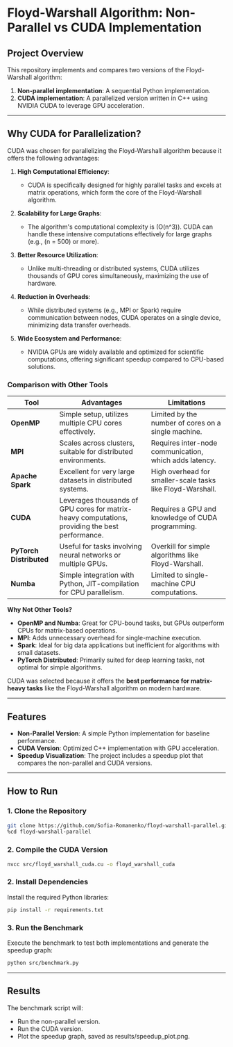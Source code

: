 # Floyd-Warshall Algorithm: Non-Parallel vs CUDA Implementation

## Project Overview
This repository implements and compares two versions of the Floyd-Warshall algorithm:
1. **Non-parallel implementation**: A sequential Python implementation.
2. **CUDA implementation**: A parallelized version written in C++ using NVIDIA CUDA to leverage GPU acceleration.

---

## Why CUDA for Parallelization?

CUDA was chosen for parallelizing the Floyd-Warshall algorithm because it offers the following advantages:

1. **High Computational Efficiency**:
   - CUDA is specifically designed for highly parallel tasks and excels at matrix operations, which form the core of the Floyd-Warshall algorithm.

2. **Scalability for Large Graphs**:
   - The algorithm's computational complexity is \(O(n^3)\). CUDA can handle these intensive computations effectively for large graphs (e.g., \(n = 500\) or more).

3. **Better Resource Utilization**:
   - Unlike multi-threading or distributed systems, CUDA utilizes thousands of GPU cores simultaneously, maximizing the use of hardware.

4. **Reduction in Overheads**:
   - While distributed systems (e.g., MPI or Spark) require communication between nodes, CUDA operates on a single device, minimizing data transfer overheads.

5. **Wide Ecosystem and Performance**:
   - NVIDIA GPUs are widely available and optimized for scientific computations, offering significant speedup compared to CPU-based solutions.

### **Comparison with Other Tools**

| **Tool**              | **Advantages**                                                                                     | **Limitations**                                                                              |
|-----------------------|---------------------------------------------------------------------------------------------------|---------------------------------------------------------------------------------------------|
| **OpenMP**            | Simple setup, utilizes multiple CPU cores effectively.                                            | Limited by the number of cores on a single machine.                                         |
| **MPI**               | Scales across clusters, suitable for distributed environments.                                     | Requires inter-node communication, which adds latency.                                      |
| **Apache Spark**      | Excellent for very large datasets in distributed systems.                                         | High overhead for smaller-scale tasks like Floyd-Warshall.                                 |
| **CUDA**              | Leverages thousands of GPU cores for matrix-heavy computations, providing the best performance.   | Requires a GPU and knowledge of CUDA programming.                                           |
| **PyTorch Distributed**| Useful for tasks involving neural networks or multiple GPUs.                                      | Overkill for simple algorithms like Floyd-Warshall.                                        |
| **Numba**             | Simple integration with Python, JIT-compilation for CPU parallelism.                              | Limited to single-machine CPU computations.                                                |

**Why Not Other Tools?**
- **OpenMP and Numba**: Great for CPU-bound tasks, but GPUs outperform CPUs for matrix-based operations.
- **MPI**: Adds unnecessary overhead for single-machine execution.
- **Spark**: Ideal for big data applications but inefficient for algorithms with small datasets.
- **PyTorch Distributed**: Primarily suited for deep learning tasks, not optimal for simple algorithms.

CUDA was selected because it offers the **best performance for matrix-heavy tasks** like the Floyd-Warshall algorithm on modern hardware.

---

## Features
- **Non-Parallel Version**: A simple Python implementation for baseline performance.
- **CUDA Version**: Optimized C++ implementation with GPU acceleration.
- **Speedup Visualization**: The project includes a speedup plot that compares the non-parallel and CUDA versions.

---

## How to Run

### 1. Clone the Repository
```bash
git clone https://github.com/Sofia-Romanenko/floyd-warshall-parallel.git
%cd floyd-warshall-parallel
```


### 2. Compile the CUDA Version
```bash
nvcc src/floyd_warshall_cuda.cu -o floyd_warshall_cuda
```

### 2. Install Dependencies
Install the required Python libraries:

```bash
pip install -r requirements.txt
```

### 3. Run the Benchmark
Execute the benchmark to test both implementations and generate the speedup graph:

```bash
python src/benchmark.py
```

---

## Results
The benchmark script will:

- Run the non-parallel version.
- Run the CUDA version.
- Plot the speedup graph, saved as results/speedup_plot.png.
